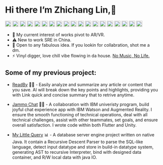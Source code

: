 # Hi there I’m Zhichang Lin,👋



<code><img height="20" src="https://cdn.svgporn.com/logos/javascript.svg"></code>
<code><img height="20" src="https://cdn.svgporn.com/logos/typescript-icon.svg"></code>
<code><img height="20" src="https://cdn.svgporn.com/logos/java.svg"></code>
<code><img height="20" src="https://cdn.svgporn.com/logos/go.svg"></code>
<code><img height="20" src="https://cdn.svgporn.com/logos/python.svg"></code>
<code><img height="20" src="https://cdn.svgporn.com/logos/react.svg"></code>
<code><img height="20" src="https://cdn.svgporn.com/logos/flutter.svg"></code>
<code><img height="20" src="https://cdn.svgporn.com/logos/nextjs.svg"></code>
<code><img height="20" src="https://cdn.svgporn.com/logos/nodejs-icon.svg"></code>
<code><img height="20" src="https://cdn.svgporn.com/logos/tailwindcss-icon.svg"></code>
<code><img height="20" src="https://cdn.svgporn.com/logos/graphql.svg"></code>
<code><img height="20" src="https://cdn.svgporn.com/logos/mongodb.svg"></code>
<code><img height="20" src="https://cdn.svgporn.com/logos/mysql.svg"></code>
<code><img height="20" src="https://cdn.svgporn.com/logos/nginx.svg"></code>
<code><img height="20" src="https://cdn.svgporn.com/logos/pwa.svg"></code>
<code><img height="20" src="https://cdn.svgporn.com/logos/jenkins.svg"></code>
<code><img height="20" src="https://cdn.svgporn.com/logos/docker-icon.svg"></code>
<code><img height="20" src="https://cdn.svgporn.com/logos/aws.svg"></code>
<code><img height="20" src="https://cdn.svgporn.com/logos/vercel.svg"></code>

- 🌱 My current interest of works pivot to AR/VR.
- ⚠️ New to work SRE in China.
- 💬 Open to any fabulous idea. If you lookin for collabration, shot me a dm.
- ⚡ Vinyl digger, love chill vibe flowing in da house. [No Music, No Life.](https://duranduran.fandom.com/wiki/No_Music,_No_Life.)


## Some of my previous project:
* [ReadBy](https://readby-web.vercel.app/) 🔮📄 -  Easily analyze and summarize any article or content that you save. AI will break down the key points and highlights, providing you with Link quick and concise summary that to retrive anytime.

* [Jammo Chat](https://github.com/UoB-IBM-TextMessaging-Team/JammoChat) 🤖💬 -  A collaboration with IBM univeristy program, build joyful chat experience app with IBM Watson and Augmented Reality. I ensure the smooth functioning of technical operations, deal with all technical challenges, assist with other teammates, set goals, and ensure overall satisfaction. I wrote code within both Flutter and Unity.

* [My Little Query](https://github.com/Cheong43/MyLittleQuery) 📊 -  A database server engine project written on native Java. It contain a Recursive Descent Parser to parse the SQL-like language, detect input datatype and store in build-in datatype system, generating AST to recursive Interpreter, bind with designed data container, and R/W local data with java IO.
